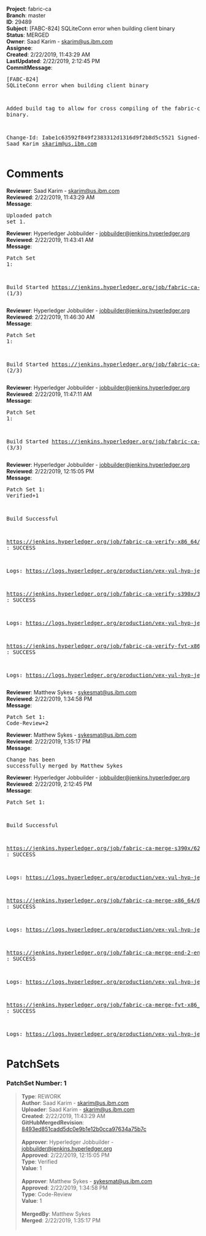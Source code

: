 <strong>Project</strong>: fabric-ca<br><strong>Branch</strong>: master<br><strong>ID</strong>: 29489<br><strong>Subject</strong>: [FABC-824] SQLiteConn error when building client binary<br><strong>Status</strong>: MERGED<br><strong>Owner</strong>: Saad Karim - skarim@us.ibm.com<br><strong>Assignee</strong>:<br><strong>Created</strong>: 2/22/2019, 11:43:29 AM<br><strong>LastUpdated</strong>: 2/22/2019, 2:12:45 PM<br><strong>CommitMessage</strong>:<br><pre>[FABC-824] SQLiteConn error when building client binary

Added build tag to allow for cross compiling of the
fabric-ca-client binary.

Change-Id: Iabe1c63592f849f2383312d1316d9f2b8d5c5521
Signed-off-by: Saad Karim <skarim@us.ibm.com>
</pre><h1>Comments</h1><strong>Reviewer</strong>: Saad Karim - skarim@us.ibm.com<br><strong>Reviewed</strong>: 2/22/2019, 11:43:29 AM<br><strong>Message</strong>: <pre>Uploaded patch set 1.</pre><strong>Reviewer</strong>: Hyperledger Jobbuilder - jobbuilder@jenkins.hyperledger.org<br><strong>Reviewed</strong>: 2/22/2019, 11:43:41 AM<br><strong>Message</strong>: <pre>Patch Set 1:

Build Started https://jenkins.hyperledger.org/job/fabric-ca-verify-s390x/3782/ (1/3)</pre><strong>Reviewer</strong>: Hyperledger Jobbuilder - jobbuilder@jenkins.hyperledger.org<br><strong>Reviewed</strong>: 2/22/2019, 11:46:30 AM<br><strong>Message</strong>: <pre>Patch Set 1:

Build Started https://jenkins.hyperledger.org/job/fabric-ca-verify-x86_64/3676/ (2/3)</pre><strong>Reviewer</strong>: Hyperledger Jobbuilder - jobbuilder@jenkins.hyperledger.org<br><strong>Reviewed</strong>: 2/22/2019, 11:47:11 AM<br><strong>Message</strong>: <pre>Patch Set 1:

Build Started https://jenkins.hyperledger.org/job/fabric-ca-verify-fvt-x86_64/62/ (3/3)</pre><strong>Reviewer</strong>: Hyperledger Jobbuilder - jobbuilder@jenkins.hyperledger.org<br><strong>Reviewed</strong>: 2/22/2019, 12:15:05 PM<br><strong>Message</strong>: <pre>Patch Set 1: Verified+1

Build Successful 

https://jenkins.hyperledger.org/job/fabric-ca-verify-x86_64/3676/ : SUCCESS

Logs: https://logs.hyperledger.org/production/vex-yul-hyp-jenkins-3/fabric-ca-verify-x86_64/3676

https://jenkins.hyperledger.org/job/fabric-ca-verify-s390x/3782/ : SUCCESS

Logs: https://logs.hyperledger.org/production/vex-yul-hyp-jenkins-3/fabric-ca-verify-s390x/3782

https://jenkins.hyperledger.org/job/fabric-ca-verify-fvt-x86_64/62/ : SUCCESS

Logs: https://logs.hyperledger.org/production/vex-yul-hyp-jenkins-3/fabric-ca-verify-fvt-x86_64/62</pre><strong>Reviewer</strong>: Matthew Sykes - sykesmat@us.ibm.com<br><strong>Reviewed</strong>: 2/22/2019, 1:34:58 PM<br><strong>Message</strong>: <pre>Patch Set 1: Code-Review+2</pre><strong>Reviewer</strong>: Matthew Sykes - sykesmat@us.ibm.com<br><strong>Reviewed</strong>: 2/22/2019, 1:35:17 PM<br><strong>Message</strong>: <pre>Change has been successfully merged by Matthew Sykes</pre><strong>Reviewer</strong>: Hyperledger Jobbuilder - jobbuilder@jenkins.hyperledger.org<br><strong>Reviewed</strong>: 2/22/2019, 2:12:45 PM<br><strong>Message</strong>: <pre>Patch Set 1:

Build Successful 

https://jenkins.hyperledger.org/job/fabric-ca-merge-s390x/626/ : SUCCESS

Logs: https://logs.hyperledger.org/production/vex-yul-hyp-jenkins-3/fabric-ca-merge-s390x/626

https://jenkins.hyperledger.org/job/fabric-ca-merge-x86_64/627/ : SUCCESS

Logs: https://logs.hyperledger.org/production/vex-yul-hyp-jenkins-3/fabric-ca-merge-x86_64/627

https://jenkins.hyperledger.org/job/fabric-ca-merge-end-2-end-x86_64/223/ : SUCCESS

Logs: https://logs.hyperledger.org/production/vex-yul-hyp-jenkins-3/fabric-ca-merge-end-2-end-x86_64/223

https://jenkins.hyperledger.org/job/fabric-ca-merge-fvt-x86_64/18/ : SUCCESS

Logs: https://logs.hyperledger.org/production/vex-yul-hyp-jenkins-3/fabric-ca-merge-fvt-x86_64/18</pre><h1>PatchSets</h1><h3>PatchSet Number: 1</h3><blockquote><strong>Type</strong>: REWORK<br><strong>Author</strong>: Saad Karim - skarim@us.ibm.com<br><strong>Uploader</strong>: Saad Karim - skarim@us.ibm.com<br><strong>Created</strong>: 2/22/2019, 11:43:29 AM<br><strong>GitHubMergedRevision</strong>: [8493ed851cadd5dc0e9b1e12b0cca97634a75b7c](https://github.com/hyperledger-gerrit-archive/fabric-ca/commit/8493ed851cadd5dc0e9b1e12b0cca97634a75b7c)<br><br><strong>Approver</strong>: Hyperledger Jobbuilder - jobbuilder@jenkins.hyperledger.org<br><strong>Approved</strong>: 2/22/2019, 12:15:05 PM<br><strong>Type</strong>: Verified<br><strong>Value</strong>: 1<br><br><strong>Approver</strong>: Matthew Sykes - sykesmat@us.ibm.com<br><strong>Approved</strong>: 2/22/2019, 1:34:58 PM<br><strong>Type</strong>: Code-Review<br><strong>Value</strong>: 1<br><br><strong>MergedBy</strong>: Matthew Sykes<br><strong>Merged</strong>: 2/22/2019, 1:35:17 PM<br><br></blockquote>